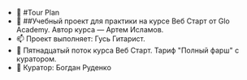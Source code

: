 - 👋 #Tour Plan
- 💞️ ##Учебный проект для практики на курсе Веб Старт от Glo Academy. Автор курса — Артем Исламов.
- 📫 Проект выполняет: Гусь Гитарист.
- 🌱 Пятнадцатый поток курса Веб Старт. Тариф "Полный фарш" с куратором.
- 👀 Куратор: Богдан Руденко
